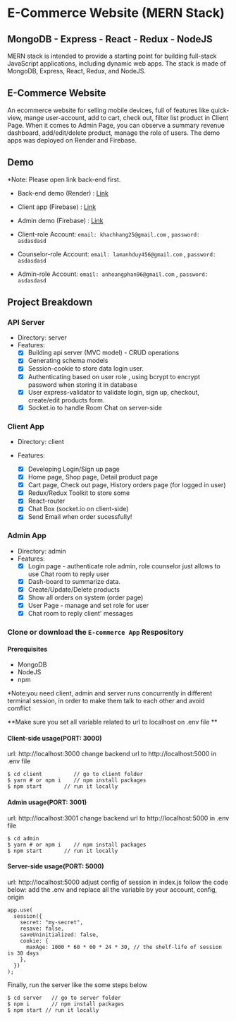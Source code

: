 # E-Commerce Website (MERN Stack)

## MongoDB - Express - React - Redux - NodeJS
MERN stack is intended to provide a starting point for building full-stack JavaScript applications, including dynamic web apps. The stack is made of MongoDB, Express, React, Redux, and NodeJS.

## E-Commerce Website
An ecommerce website for selling mobile devices, full of features like quick-view, mange user-account, add to cart, check out, filter list product in Client Page. When it comes to Admin Page, you can observe a summary revenue dashboard, add/edit/delete product, manage the role of users. The demo apps was deployed on Render and Firebase.

## Demo

\*Note: Please open link back-end first.

- Back-end demo (Render) : [Link](https://ecommerceapp-be.onrender.com)
- Client app (Firebase) : [Link](https://clientapp-ecommerceapp.web.app)
- Admin demo (Firebase) : [Link](https://adminapp-ecommerce.web.app)

- Client-role Account: `email: khachhang25@gmail.com` , `password: asdasdasd`
- Counselor-role Account: `email: lamanhduy456@gmail.com` , `password: asdasdasd`
- Admin-role Account: `email: anhoangphan96@gmail.com` , `password: asdasdasd`

## Project Breakdown

### API Server

- Directory: server
- Features:
  - [x] Building api server (MVC model) - CRUD operations
  - [x] Generating schema models
  - [x] Session-cookie to store data login user.
  - [x] Authenticating based on user role , using bcrypt to encrypt password when storing it in database
  - [x] User express-validator to validate login, sign up, checkout, create/edit products form.
  - [x] Socket.io to handle Room Chat on server-side

### Client App

- Directory: client
- Features:

  - [x] Developing Login/Sign up page
  - [x] Home page, Shop page, Detail product page
  - [x] Cart page, Check out page, History orders page (for logged in user)
  - [x] Redux/Redux Toolkit to store some
  - [x] React-router
  - [x] Chat Box (socket.io on client-side)
  - [x] Send Email when order sucessfully!

### Admin App

- Directory: admin
- Features:
  - [x] Login page - authenticate role admin, role counselor just allows to use Chat room to reply user
  - [x] Dash-board to summarize data.
  - [x] Create/Update/Delete products
  - [x] Show all orders on system (order page)
  - [x] User Page - manage and set role for user
  - [x] Chat room to reply client' messages

### Clone or download the `E-commerce App` Respository
#### Prerequisites

- MongoDB
- NodeJS
- npm

\*Note:you need client, admin and server runs concurrently in different terminal session, in order to make them talk to each other and avoid comflict

**Make sure you set all variable related to url to localhost on .env file **
#### Client-side usage(PORT: 3000)
url: http://localhost:3000
change backend url to http://localhost:5000 in .env file

```
$ cd client          // go to client folder
$ yarn # or npm i    // npm install packages
$ npm start       // run it locally
```

#### Admin usage(PORT: 3001)
url: http://localhost:3001
change backend url to http://localhost:5000 in .env file

```
$ cd admin
$ yarn # or npm i    // npm install packages
$ npm start       // run it locally
```

#### Server-side usage(PORT: 5000)
url: http://localhost:5000
adjust config of session in index.js follow the code below:
add the .env and replace all the variable by your account, config, origin
```
app.use(
  session({
    secret: "my-secret",
    resave: false,
    saveUninitialized: false,
    cookie: {
      maxAge: 1000 * 60 * 60 * 24 * 30, // the shelf-life of session is 30 days
    },
  })
);
```

Finally, run the server like the some steps below

```
$ cd server   // go to server folder
$ npm i       // npm install packages
$ npm start // run it locally
```
